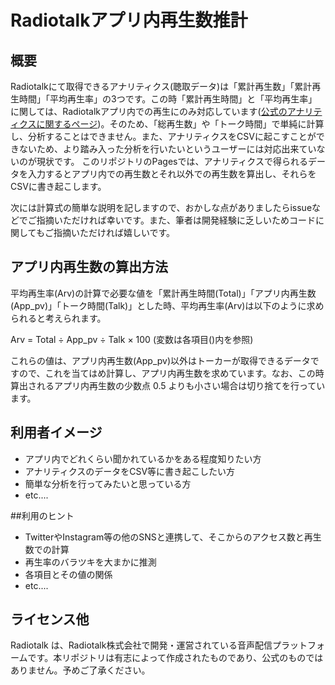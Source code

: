 # Radiotalkアプリ内再生数推計

## 概要
Radiotalkにて取得できるアナリティクス(聴取データ)は「累計再生数」「累計再生時間」「平均再生率」の3つです。この時「累計再生時間」と「平均再生率」に関しては、Radiotalkアプリ内での再生にのみ対応しています([公式のアナリティクスに関するページ](https://radiotalk.jp/articles/analytics))。そのため、「総再生数」や「トーク時間」で単純に計算し、分析することはできません。また、アナリティクスをCSVに起こすことができないため、より踏み入った分析を行いたいというユーザーには対応出来ていないのが現状です。
このリポジトリのPagesでは、アナリティクスで得られるデータを入力するとアプリ内での再生数とそれ以外での再生数を算出し、それらをCSVに書き起こします。

次には計算式の簡単な説明を記しますので、おかしな点がありましたらissueなどでご指摘いただければ幸いです。また、筆者は開発経験に乏しいためコードに関してもご指摘いただければ嬉しいです。

## アプリ内再生数の算出方法
平均再生率(Arv)の計算で必要な値を「累計再生時間(Total)」「アプリ内再生数(App_pv)」「トーク時間(Talk)」とした時、平均再生率(Arv)は以下のように求められると考えられます。

Arv = Total ÷ App_pv ÷ Talk × 100 (変数は各項目()内を参照)

これらの値は、アプリ内再生数(App_pv)以外はトーカーが取得できるデータですので、これを当てはめ計算し、アプリ内再生数を求めています。なお、この時算出されるアプリ内再生数の少数点 0.5 よりも小さい場合は切り捨てを行っています。

## 利用者イメージ
* アプリ内でどれくらい聞かれているかをある程度知りたい方
* アナリティクスのデータをCSV等に書き起こしたい方
* 簡単な分析を行ってみたいと思っている方
* etc....

##利用のヒント
* TwitterやInstagram等の他のSNSと連携して、そこからのアクセス数と再生数での計算
* 再生率のバラツキを大まかに推測
* 各項目とその値の関係
* etc....

## ライセンス他
Radiotalk は、Radiotalk株式会社で開発・運営されている音声配信プラットフォームです。本リポジトリは有志によって作成されたものであり、公式のものではありません。予めご了承ください。
